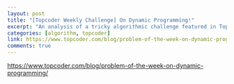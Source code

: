 ```yaml
---
layout: post
title: "[Topcoder Weekly Challenge] On Dynamic Programming!"
excerpt: "An analysis of a tricky algorithmic challenge featured in Topcoder on 3D Dynamic Programming."
categories: [algorithm, topcoder]
link: https://www.topcoder.com/blog/problem-of-the-week-on-dynamic-programming/
comments: true
---
```


<a href="https://www.topcoder.com/blog/problem-of-the-week-on-dynamic-programming/" target="_blank">https://www.topcoder.com/blog/problem-of-the-week-on-dynamic-programming/</a>